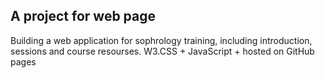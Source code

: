 ## A project for web page
Building a web application for sophrology training, including introduction, sessions and course resourses. 
W3.CSS + JavaScript + hosted on GitHub pages
